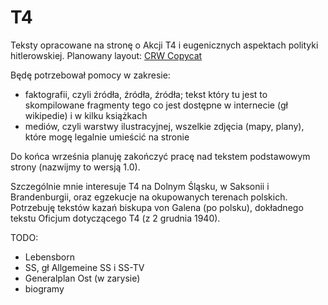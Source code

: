 # T4

Teksty opracowane na stronę o Akcji T4 i eugenicznych aspektach polityki hitlerowskiej. Planowany layout: [CRW Copycat](https://tdudkowski.github.io/Layouts/Layout05/)

Będę potrzebował pomocy w zakresie:
* faktografii, czyli źródła, źródła, źródła; tekst który tu jest to skompilowane fragmenty tego co jest dostępne w internecie (gł wikipedie) i w kilku książkach
* mediów, czyli warstwy ilustracyjnej, wszelkie zdjęcia (mapy, plany), które mogę legalnie umieścić na stronie

Do końca września planuję zakończyć pracę nad tekstem podstawowym strony (nazwijmy to wersją 1.0).

Szczególnie mnie interesuje T4 na Dolnym Śląsku, w Saksonii i Brandenburgii, oraz egzekucje na okupowanych terenach polskich.\
Potrzebuję tekstów kazań biskupa von Galena (po polsku), dokładnego tekstu Oficjum dotyczącego T4 (z 2 grudnia 1940).

TODO:
* Lebensborn
* SS, gł Allgemeine SS i SS-TV
* Generalplan Ost (w zarysie)
* biogramy